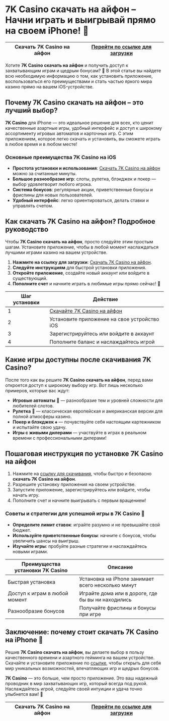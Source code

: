 # 7K Casino скачать на айфон – Начни играть и выигрывай прямо на своем iPhone! 🎉

| **Скачать 7K Casino на айфон** | [Перейти по ссылке для загрузки](https://brandplay.link/dd46bNgD) |
|-------------------------------|-------------------------------------------------------------------|

Хотите **7K Casino скачать на айфон** и получить доступ к захватывающим играм и щедрым бонусам? 📲 В этой статье вы найдете всю необходимую информацию о том, как установить приложение, воспользоваться его преимуществами и стать частью яркого мира казино прямо на вашем iOS-устройстве. 

## Почему 7K Casino скачать на айфон – это лучший выбор?

**7K Casino** для iPhone — это идеальное решение для всех, кто ценит качественные азартные игры, удобный интерфейс и доступ к широкому ассортименту игровых автоматов и карточных игр. С этим приложением, которое легко скачать и установить, вы сможете играть в любое время и в любом месте!

### Основные преимущества 7K Casino на iOS

- **Простота установки и использования**: [Скачать 7K Casino на айфон](https://brandplay.link/dd46bNgD) можно за считанные минуты.
- **Большое разнообразие игр**: слоты, рулетка, блэкджек и покер — выбор удовлетворит любого игрока.
- **Система бонусов**: регулярные акции, приветственные бонусы и фриспины для новых пользователей.
- **Удобный интерфейс**: легко ориентироваться, делать ставки и управлять счетом.

## Как скачать 7K Casino на айфон? Подробное руководство

Чтобы **7K Casino скачать на айфон**, просто следуйте этим простым шагам. Установите приложение, чтобы в любой момент наслаждаться лучшими играми казино на вашем устройстве.

1. **Нажмите на ссылку для загрузки**: [Скачать 7K Casino на айфон](https://brandplay.link/dd46bNgD).
2. **Следуйте инструкциям** для быстрой установки приложения.
3. **Откройте приложение**, создайте новый аккаунт или войдите в существующий.
4. **Пополните счет** и начните играть в любимые игры прямо сейчас! 🎰

| Шаг установки | Действие |
|---------------|----------|
| 1             | [Скачайте 7K Casino на айфон](https://brandplay.link/dd46bNgD) |
| 2             | Установите приложение на свое устройство iOS |
| 3             | Зарегистрируйтесь или войдите в аккаунт |
| 4             | Пополните баланс и наслаждайтесь игрой |

## Какие игры доступны после скачивания 7K Casino?

После того как вы решите **7K Casino скачать на айфон**, перед вами откроется доступ к широкому выбору игр. Вот лишь несколько примеров, которые вас ждут:

- **Игровые автоматы** 🎰 — разнообразие тем и уровней сложности для любителей слотов.
- **Рулетка** 🎡 — классическая европейская и американская версии для полной атмосферы казино.
- **Покер и блэкджек** ♠️ — почувствуйте себя настоящим картежником и испытайте свою удачу.
- **Игры с живыми дилерами** — участвуйте в играх в реальном времени с профессиональными дилерами!

## Пошаговая инструкция по установке 7K Casino на айфон

1. Нажмите на [ссылку для скачивания](https://brandplay.link/dd46bNgD), чтобы быстро и безопасно **скачать 7K Casino на айфон**.
2. Разрешите установку приложения на своем устройстве.
3. Запустите приложение, зарегистрируйтесь или войдите, чтобы начать игру.
4. Пополните счет и начните выигрывать с первым вращением!

### Советы и стратегии для успешной игры в 7K Casino 🎲

- **Определите лимит ставок**: играйте разумно и не превышайте свой бюджет.
- **Используйте приветственные бонусы**: начните с бонусов, чтобы увеличить шансы на выигрыш.
- **Изучайте игры**: пробуйте разные стратегии и наслаждайтесь новыми играми.

| **Преимущества установки 7K Casino** | **Описание** |
|--------------------------------------|--------------|
| Быстрая установка                    | Установка на iPhone занимает всего несколько минут |
| Доступ к играм в любой момент        | Играйте дома или в дороге, где бы вы ни находились |
| Разнообразие бонусов                 | Получайте фриспины и бонусы при игре |

## Заключение: почему стоит скачать 7K Casino на iPhone 📲

Решив **7K Casino скачать на айфон**, вы делаете выбор в пользу качественного времени и азартного гейминга на вашем устройстве. Скачайте и установите приложение по [ссылке](https://brandplay.link/dd46bNgD), чтобы открыть для себя мир уникальных возможностей, впечатляющих игр и щедрых бонусов.

**7K Casino** — это больше, чем просто приложение. Это ваш надежный проводник в мир захватывающих игр, который всегда под рукой. Наслаждайтесь игрой, следуйте своей интуиции и удача точно улыбнется вам! 🎉

| **Скачать 7K Casino на айфон** | [Перейти по ссылке для загрузки](https://brandplay.link/dd46bNgD) |
|--------------------------------|-------------------------------------------------------------------|

